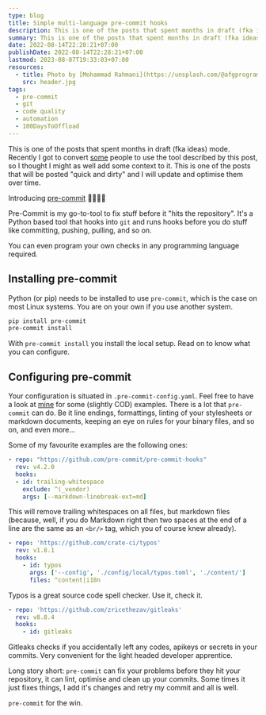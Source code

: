 ```yaml
---
type: blog
title: Simple multi-language pre-commit hooks
description: This is one of the posts that spent months in draft (fka ideas) mode. Recently I got to convert some people to use the tool described by this post, so I thought I might as well add some context to it.
summary: This is one of the posts that spent months in draft (fka ideas) mode. Recently I got to convert some people to use the tool described by this post, so I thought I might as well add some context to it.
date: 2022-08-14T22:28:21+07:00
publishDate: 2022-08-14T22:28:21+07:00
lastmod: 2023-08-07T19:33:03+07:00
resources:
  - title: Photo by [Mohammad Rahmani](https://unsplash.com/@afgprogrammer) via [Unsplash](https://unsplash.com/)
    src: header.jpg
tags:
  - pre-commit
  - git
  - code quality
  - automation
  - 100DaysToOffload
---
```


This is one of the posts that spent months in draft (fka ideas) mode. Recently I got to convert [some](https://github.com/danielfdickinson/dfd-template/commit/aecb3a68dfcb7a63492cf79df7c3b58b86f29095) people to use the tool described by this post, so I thought I might as well add some context to it. This is one of the posts that will be posted "quick and dirty" and I will update and optimise them over time.

Introducing [pre-commit](https://pre-commit.com/) 🎉🎊🍾🙌

Pre-Commit is my go-to-tool to fix stuff before it "hits the repository". It's a Python based tool that hooks into `git` and runs hooks before you do stuff like committing, pushing, pulling, and so on.

You can even program your own checks in any programming language required.

## Installing pre-commit

Python (or pip) needs to be installed to use `pre-commit`, which is the case on most Linux systems. You are on your own if you use another system.

```bash
pip install pre-commit
pre-commit install
```

With `pre-commit install` you install the local setup. Read on to know what you can configure.

## Configuring pre-commit

Your configuration is situated in `.pre-commit-config.yaml`. Feel free to have a look at [mine](https://github.com/davidsneighbour/kollitsch.dev/blob/main/.pre-commit-config.yaml) for some (slightly COD) examples. There is a lot that `pre-commit` can do. Be it line endings, formattings, linting of your stylesheets or markdown documents, keeping an eye on rules for your binary files, and so on, and even more…

Some of my favourite examples are the following ones:

```yaml { single=true }
- repo: "https://github.com/pre-commit/pre-commit-hooks"
  rev: v4.2.0
  hooks:
  - id: trailing-whitespace
    exclude: ^(_vendor)
    args: [--markdown-linebreak-ext=md]
```

This will remove trailing whitespaces on all files, but markdown files (because, well, if you do Markdown right then two spaces at the end of a line are the same as an `<br/>` tag, which you of course knew already).

```yaml { single=true }
- repo: 'https://github.com/crate-ci/typos'
  rev: v1.8.1
  hooks:
    - id: typos
      args: ['--config', './config/local/typos.toml', './content/']
      files: ^content|i18n
```

Typos is a great source code spell checker. Use it, check it.

```yaml { single=true }
- repo: 'https://github.com/zricethezav/gitleaks'
  rev: v8.8.4
  hooks:
    - id: gitleaks
```

Gitleaks checks if you accidentally left any codes, apikeys or secrets in your commits. Very convenient for the light headed developer apprentice.

Long story short: `pre-commit` can fix your problems before they hit your repository, it can lint, optimise and clean up your commits. Some times it just fixes things, I add it's changes and retry my commit and all is well.

`pre-commit` for the win.
